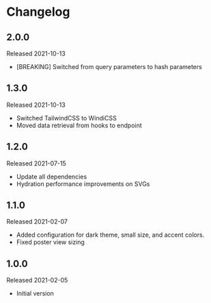# Changelog

## 2.0.0

Released 2021-10-13

- [BREAKING] Switched from query parameters to hash parameters

## 1.3.0

Released 2021-10-13

- Switched TailwindCSS to WindiCSS
- Moved data retrieval from hooks to endpoint

## 1.2.0

Released 2021-07-15

- Update all dependencies
- Hydration performance improvements on SVGs

## 1.1.0

Released 2021-02-07

- Added configuration for dark theme, small size, and accent colors.
- Fixed poster view sizing

## 1.0.0

Released 2021-02-05

- Initial version
